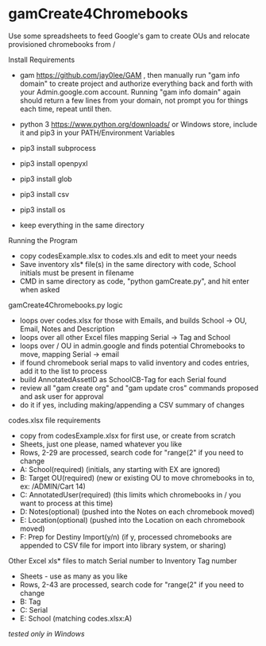 # gamCreate4Chromebooks
Use some spreadsheets to feed Google's gam to create OUs and relocate provisioned chromebooks from /

Install Requirements

- gam  https://github.com/jay0lee/GAM , then manually run "gam info domain" to create project and authorize everything back and forth with your Admin.google.com account.  Running "gam info domain" again should return a few lines from your domain, not prompt you for things each time, repeat until then.
- python 3 https://www.python.org/downloads/ or Windows store, include it and pip3 in your PATH/Environment Variables
- pip3 install subprocess
- pip3 install openpyxl
- pip3 install glob
- pip3 install csv
- pip3 install os

- keep everything in the same directory

Running the Program

- copy codesExample.xlsx to codes.xls and edit to meet your needs
- Save inventory xls* file(s) in the same directory with code, School initials must be present in filename
- CMD in same directory as code, "python gamCreate.py", and hit enter when asked

gamCreate4Chromebooks.py logic

- loops over codes.xlsx for those with Emails, and builds School -> OU, Email, Notes and Description
- loops over all other Excel files mapping Serial -> Tag and School
- loops over / OU in admin.google and finds potential Chromebooks to move, mapping Serial -> email
- if found chromebook serial maps to valid inventory and codes entries, add it to the list to process
- build AnnotatedAssetID as SchoolCB-Tag for each Serial found
- review all "gam create org" and "gam update cros" commands proposed and ask user for approval
- do it if yes, including making/appending a CSV summary of changes

codes.xlsx file requirements

- copy from codesExample.xlsx for first use, or create from scratch
- Sheets, just one please, named whatever you like
- Rows, 2-29 are processed, search code for "range(2" if you need to change
- A: School(required) (initials, any starting with EX are ignored)
- B: Target OU(required) (new or existing OU to move chromebooks in to, ex: /ADMIN/Cart 14)
- C: AnnotatedUser(required) (this limits which chromebooks in / you want to process at this time)
- D: Notes(optional) (pushed into the Notes on each chromebook moved)
- E: Location(optional) (pushed into the Location on each chromebook moved)
- F: Prep for Destiny Import(y/n) (if y, processed chromebooks are appended to CSV file for import into library system, or sharing)

Other Excel xls* files to match Serial number to Inventory Tag number

- Sheets - use as many as you like
- Rows, 2-43 are processed, search code for "range(2" if you need to change
- B: Tag
- C: Serial
- E: School (matching codes.xlsx:A)

_tested only in Windows_
